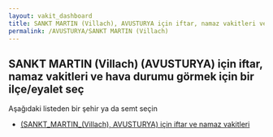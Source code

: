 ```yaml
---
layout: vakit_dashboard
title: SANKT MARTIN (Villach), AVUSTURYA için iftar, namaz vakitleri ve hava durumu - ilçe/eyalet seç
permalink: /AVUSTURYA/SANKT MARTIN (Villach)
---
```


## SANKT MARTIN (Villach) (AVUSTURYA) için iftar, namaz vakitleri ve hava durumu  görmek için bir ilçe/eyalet seç

Aşağıdaki listeden bir şehir ya da semt seçin

* [ (SANKT_MARTIN_(Villach), AVUSTURYA) için iftar ve namaz vakitleri](/AVUSTURYA/SANKT_MARTIN_(Villach)/)

<script type="text/javascript">
  var GLOBAL_COUNTRY = 'AVUSTURYA';
  var GLOBAL_CITY = 'SANKT MARTIN (Villach)';
  var GLOBAL_STATE = 'SANKT MARTIN (Villach)';
</script>
